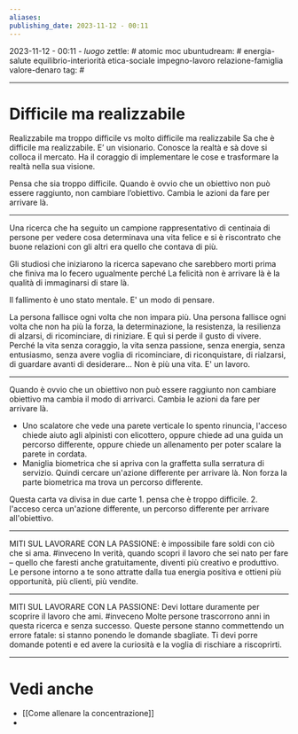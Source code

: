 ```yaml
---
aliases: 
publishing_date: 2023-11-12 - 00:11
---
```

2023-11-12 - 00:11 - *luogo*
zettle: # atomic moc
ubuntudream: # energia-salute equilibrio-interiorità etica-sociale impegno-lavoro relazione-famiglia valore-denaro 
tag: #

---
# Difficile ma realizzabile

Realizzabile ma troppo difficile vs molto difficile ma realizzabile
Sa che è difficile ma realizzabile. E’ un visionario. Conosce la realtà e sà dove si colloca il mercato. Ha il coraggio di implementare le cose e trasformare la realtà nella sua visione.

Pensa che sia troppo difficile. Quando è ovvio che un obiettivo non può essere raggiunto, non cambiare l’obiettivo. Cambia le azioni da fare per arrivare là.

---
Una ricerca che ha seguito un campione rappresentativo di centinaia di persone per vedere cosa determinava una vita felice e si è riscontrato che buone relazioni con gli altri era quello che contava di più.

Gli studiosi che iniziarono la ricerca sapevano che sarebbero morti prima che finiva ma lo fecero ugualmente perché La felicità non è arrivare là è la qualità di immaginarsi di stare là.


Il fallimento è uno stato mentale. E' un modo di pensare. 

La persona fallisce ogni volta che non impara più. Una persona fallisce ogni volta che non ha più la forza, la determinazione, la resistenza, la resilienza di alzarsi, di ricominciare, di riniziare. E quì si perde il gusto di vivere. Perché la vita senza coraggio, la vita senza passione, senza energia, senza entusiasmo, senza avere voglia di ricominciare, di riconquistare, di rialzarsi, di guardare avanti di desiderare... Non è più una vita. E' un lavoro.

---
Quando è ovvio che un obiettivo non può essere raggiunto non cambiare obiettivo ma cambia il modo di arrivarci. Cambia le azioni da fare per arrivare là. 
- Uno scalatore che vede una parete verticale lo spento rinuncia, l'acceso chiede aiuto agli alpinisti con elicottero, oppure chiede ad una guida un percorso differente, oppure chiede un allenamento per poter scalare la parete in cordata.
- Maniglia biometrica che si apriva con la graffetta sulla serratura di servizio. Quindi cercare un'azione differente per arrivare là. Non forza la parte biometrica ma trova un percorso differente.

Questa carta va divisa in due carte 1. pensa che è troppo difficile. 2. l'acceso cerca un'azione differente, un percorso differente per arrivare all'obiettivo.

---
MITI SUL LAVORARE CON LA PASSIONE: è impossibile fare soldi con ciò che si ama. #inveceno
In verità, quando scopri il lavoro che sei nato per fare – quello che faresti anche gratuitamente, diventi più creativo e produttivo. Le persone intorno a te sono attratte dalla tua energia positiva e ottieni più opportunità, più clienti, più vendite.

---
MITI SUL LAVORARE CON LA PASSIONE: Devi lottare duramente per scoprire il lavoro che ami. #inveceno
Molte persone trascorrono anni in questa ricerca e senza successo. Queste persone stanno commettendo un errore fatale: si stanno ponendo le domande sbagliate. Ti devi porre domande potenti e ed avere la curiosità e la voglia di rischiare a riscoprirti.



---
# Vedi anche
- [[Come allenare la concentrazione]]
- 